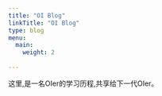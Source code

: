 ```yaml
---
title: "OI Blog"
linkTitle: "OI Blog"
type: blog
menu:
  main:
    weight: 2
    
---
```


这里,是一名OIer的学习历程,共享给下一代OIer。
